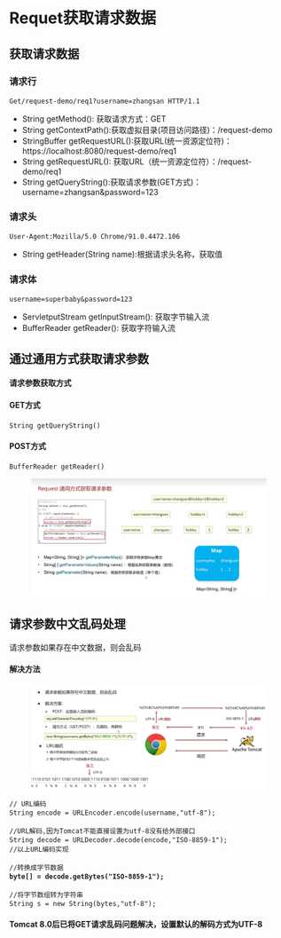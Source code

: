 # Requet获取请求数据

## 获取请求数据

### 请求行

```
Get/request-demo/req1?username=zhangsan HTTP/1.1
```

* String getMethod(): 获取请求方式：GET
* String getContextPath():获取虚拟目录(项目访问路径)：/request-demo
* StringBuffer getRequestURL():获取URL(统一资源定位符)：https://localhost:8080/request-demo/req1
* String getRequestURL(): 获取URL（统一资源定位符）：/request-demo/req1
* String getQueryString():获取请求参数(GET方式)：username=zhangsan\&password=123

### 请求头

```
User-Agent:Mozilla/5.0 Chrome/91.0.4472.106
```

* String getHeader(String name):根据请求头名称，获取值

### 请求体

```
username=superbaby&password=123
```

* ServletputStream getInputStream(): 获取字节输入流
* BufferReader getReader(): 获取字符输入流

## 通过通用方式获取请求参数

#### 请求参数获取方式

#### GET方式

```
String getQueryString()
```

#### POST方式

```
BufferReader getReader()
```

<figure><img src="../.gitbook/assets/image (1) (1) (4).png" alt=""><figcaption></figcaption></figure>

## 请求参数中文乱码处理

请求参数如果存在中文数据，则会乱码

#### 解决方法

<figure><img src="../.gitbook/assets/image (28).png" alt=""><figcaption></figcaption></figure>

<pre><code>// URL编码
String encode = URLEncoder.encode(username,"utf-8");

//URL解码,因为Tomcat不能直接设置为utf-8没有给外部接口
String decode = URLDecoder.decode(encode,"ISO-8859-1");
//以上URL编码实现

//转换成字节数据
<strong>byte[] = decode.getBytes("ISO-8859-1");
</strong>
//将字节数组转为字符串
String s = new String(bytes,"utf-8");
</code></pre>

#### Tomcat 8.0后已将GET请求乱码问题解决，设置默认的解码方式为UTF-8
